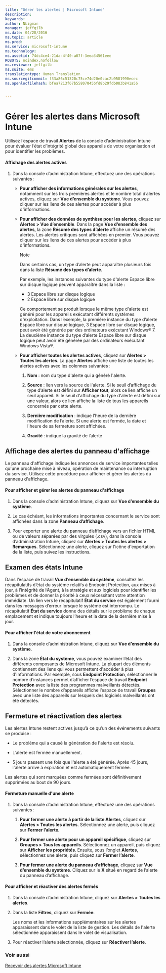 ```yaml
---
title: "Gérer les alertes | Microsoft Intune"
description: 
keywords: 
author: Nbigman
manager: jeffgilb
ms.date: 04/28/2016
ms.topic: article
ms.prod: 
ms.service: microsoft-intune
ms.technology: 
ms.assetid: 74dc4ce4-21da-4f40-a07f-3eea34561eee
ROBOTS: noindex,nofollow
ms.reviewer: jeffgilb
ms.suite: ems
translationtype: Human Translation
ms.sourcegitcommit: f33a86c51320c75ce74d20e0cac2b9581990ecec
ms.openlocfilehash: bfea7213f67b55807045bfd8b29fdb083b841a56


---
```


# Gérer les alertes dans Microsoft Intune
Utilisez l’espace de travail **Alertes** de la console d’administration Intune pour évaluer l’état d’intégrité global des appareils de votre organisation et pour identifier les problèmes.

#### Affichage des alertes actives

1.  Dans la console d’administration Intune, effectuez une des opérations suivantes :

    -   **Pour afficher des informations générales sur les alertes**, notamment sur les trois premières alertes et le nombre total d’alertes actives, cliquez sur **Vue d’ensemble du système**. Vous pouvez cliquer sur les liens de ces alertes pour accéder à plus d'informations.

    -   **Pour afficher des données de synthèse pour les alertes**, cliquez sur **Alertes &gt; Vue d’ensemble**. Dans la page **Vue d’ensemble des alertes**, la zone **Résumé des types d’alerte** affiche un résumé des alertes. Les alertes critiques sont affichées en premier. Vous pouvez cliquer sur les liens de ces alertes pour accéder à plus d'informations.

        > [!NOTE]
        > Dans certains cas, un type d’alerte peut apparaître plusieurs fois dans la liste **Résumé des types d’alerte**.
        > 
        > Par exemple, les instances suivantes du type d'alerte Espace libre sur disque logique peuvent apparaître dans la liste :
        > 
        > -   3 Espace libre sur disque logique
        > -   2 Espace libre sur disque logique
        > 
        > Ce comportement se produit lorsque le même type d'alerte est généré pour les appareils exécutant différents systèmes d'exploitation. Dans l’exemple, la première instance du type d’alerte Espace libre sur disque logique, 3 Espace libre sur disque logique, peut avoir été générée par des ordinateurs exécutant Windows® 7. La deuxième instance du type d’alerte Espace libre sur disque logique peut avoir été générée par des ordinateurs exécutant Windows Vista®.

    -   **Pour afficher toutes les alertes actives**, cliquez sur **Alertes &gt; Toutes les alertes**. La page **Alertes** affiche une liste de toutes les alertes actives avec les colonnes suivantes :

        1.  **Nom** : nom du type d'alerte qui a généré l'alerte.

        2.  **Source** : lien vers la source de l'alerte. Si le seuil d’affichage du type d’alerte est défini sur **Afficher tout**, alors ce lien affiche un seul appareil. Si le seuil d'affichage du type d'alerte est défini sur une valeur, alors ce lien affiche la liste de tous les appareils concernés par cette alerte.

        3.  **Dernière modification** : indique l’heure de la dernière modification de l’alerte. Si une alerte est fermée, la date et l'heure de sa fermeture sont affichées.

        4.  **Gravité** : indique la gravité de l’alerte

## Affichage des alertes du panneau d'affichage
Le panneau d'affichage indique les annonces de service importantes telles qu'une prochaine mise à niveau, opération de maintenance ou interruption du service. Utilisez cette procédure pour afficher et gérer les alertes du panneau d'affichage.

#### Pour afficher et gérer les alertes du panneau d'affichage

1.  Dans la console d’administration Intune, cliquez sur **Vue d’ensemble du système**.

2.  Le cas échéant, les informations importantes concernant le service sont affichées dans la zone **Panneau d’affichage**.

3.  Pour exporter une alerte du panneau d’affichage vers un fichier HTML ou de valeurs séparées par des virgules (.csv), dans la console d’administration Intune, cliquez sur **Alertes &gt; Toutes les alertes &gt; Remarques**. Sélectionnez une alerte, cliquez sur l'icône d'exportation de la liste, puis suivez les instructions.

## Examen des états Intune
Dans l’espace de travail **Vue d’ensemble du système**, consultez les récapitulatifs d’état du système relatifs à Endpoint Protection, aux mises à jour, à l’intégrité de l’Agent, à la stratégie et aux logiciels pour identifier les problèmes et de donner la priorité à ceux nécessitant votre attention immédiate. Un lien vers le récapitulatif **État du service** est également fourni dans les messages d’erreur lorsque le système est interrompu. Le récapitulatif **État du service** donne des détails sur le problème de chaque emplacement et indique toujours l’heure et la date de la dernière mise à jour.

#### Pour afficher l'état de votre abonnement

1.  Dans la console d’administration Intune, cliquez sur **Vue d’ensemble du système**.

2.  Dans la zone **État du système**, vous pouvez examiner l’état des différents composants de Microsoft Intune. La plupart des éléments contiennent des liens qui vous permettent d'accéder à plus d'informations. Par exemple, sous **Endpoint Protection**, sélectionner le nombre d’instances permet d’afficher l’espace de travail **Endpoint Protection** avec la liste des programmes malveillants détectés. Sélectionner le nombre d’appareils affiche l’espace de travail **Groupes** avec une liste des appareils sur lesquels des logiciels malveillants ont été détectés.

## Fermeture et réactivation des alertes
Les alertes Intune restent actives jusqu’à ce qu’un des événements suivants se produise :

-   Le problème qui a causé la génération de l'alerte est résolu.

-   L'alerte est fermée manuellement.

-   5 jours passent une fois que l'alerte a été générée. Après 45 jours, l'alerte arrive à expiration et est automatiquement fermée.

Les alertes qui sont marquées comme fermées sont définitivement supprimées au bout de 90 jours.

#### Fermeture manuelle d'une alerte

1.  Dans la console d’administration Intune, effectuez une des opérations suivantes :

    1.  **Pour fermer une alerte à partir de la liste Alertes**, cliquez sur **Alertes &gt; Toutes les alertes**. Sélectionnez une alerte, puis cliquez sur **Fermer l’alerte**.

    2.  **Pour fermer une alerte pour un appareil spécifique**, cliquez sur **Groupes &gt; Tous les appareils**. Sélectionnez un appareil, puis cliquez sur **Afficher les propriétés**. Ensuite, sous l’onglet **Alertes**, sélectionnez une alerte, puis cliquez sur **Fermer l’alerte**.

    3.  **Pour fermer une alerte du panneau d’affichage**, cliquez sur **Vue d’ensemble du système**. Cliquez sur le **X** situé en regard de l’alerte du panneau d’affichage.

#### Pour afficher et réactiver des alertes fermés

1.  Dans la console d’administration Intune, cliquez sur **Alertes &gt; Toutes les alertes**.

2.  Dans la liste **Filtres**, cliquez sur **Fermée**.

    Les noms et les informations supplémentaires sur les alertes apparaissent dans le volet de la liste de gestion. Les détails de l'alerte sélectionnée apparaissent dans le volet de visualisation.

3.  Pour réactiver l’alerte sélectionnée, cliquez sur **Réactiver l’alerte**.

### Voir aussi
[Recevoir des alertes Microsoft Intune](get-notified-by-alerts.md)




<!--HONumber=Jun16_HO4-->


